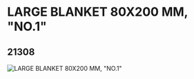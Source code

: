 # LARGE BLANKET 80X200 MM, "NO.1"
## 21308
![LARGE BLANKET 80X200 MM, "NO.1"](https://lc-www-live-s.legocdn.com/media/bricks/5/2/6115735.jpg)